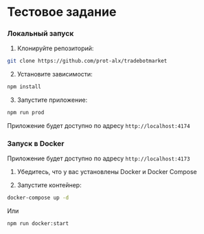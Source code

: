 # Тестовое задание

### Локальный запуск

1. Клонируйте репозиторий:
```bash
git clone https://github.com/prot-alx/tradebotmarket
```

2. Установите зависимости:
```bash
npm install
```

3. Запустите приложение:
```bash
npm run prod
```

Приложение будет доступно по адресу `http://localhost:4174`

### Запуск в Docker

Приложение будет доступно по адресу `http://localhost:4173`

1. Убедитесь, что у вас установлены Docker и Docker Compose

2. Запустите контейнер:
```bash
docker-compose up -d
```
Или
```bash
npm run docker:start
```
